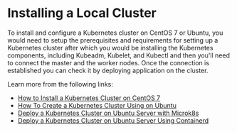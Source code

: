 # Installing a Local Cluster

To install and configure a Kubernetes cluster on CentOS 7 or Ubuntu, you would need to setup the prerequisites and requirements for setting up a Kubernetes cluster after which you would be installing the Kubernetes components, including Kubeadm, Kubelet, and Kubectl and then you'll need to connect the master and the worker nodes. Once the connection is established you can check it by deploying application on the cluster.

Learn more from the following links:

- [How to Install a Kubernetes Cluster on CentOS 7](https://www.tecmint.com/install-kubernetes-cluster-on-centos-7/)
- [How To Create a Kubernetes Cluster Using on Ubuntu](https://www.digitalocean.com/community/tutorials/how-to-create-a-kubernetes-cluster-using-kubeadm-on-ubuntu-20-04)
- [Deploy a Kubernetes Cluster on Ubuntu Server with Microk8s](https://thenewstack.io/deploy-a-kubernetes-cluster-on-ubuntu-server-with-microk8s/)
- [Deploy a Kubernetes Cluster on Ubuntu Server Using Containerd](https://thenewstack.io/deploy-a-kubernetes-cluster-on-ubuntu-server-using-containerd/)
